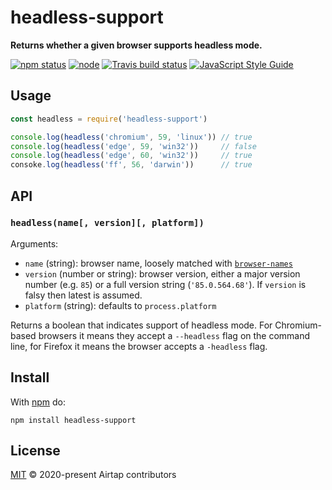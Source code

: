 # headless-support

**Returns whether a given browser supports headless mode.**

[![npm status](http://img.shields.io/npm/v/headless-support.svg)](https://www.npmjs.org/package/headless-support)
[![node](https://img.shields.io/node/v/headless-support.svg)](https://www.npmjs.org/package/headless-support)
[![Travis build status](https://img.shields.io/travis/com/airtap/headless-support.svg?label=travis)](http://travis-ci.com/airtap/headless-support)
[![JavaScript Style Guide](https://img.shields.io/badge/code_style-standard-brightgreen.svg)](https://standardjs.com)

## Usage

```js
const headless = require('headless-support')

console.log(headless('chromium', 59, 'linux')) // true
console.log(headless('edge', 59, 'win32'))     // false
console.log(headless('edge', 60, 'win32'))     // true
consoke.log(headless('ff', 56, 'darwin'))      // true
```

## API

### `headless(name[, version][, platform])`

Arguments:

- `name` (string): browser name, loosely matched with [`browser-names`](https://github.com/airtap/browser-names)
- `version` (number or string): browser version, either a major version number (e.g. `85`) or a full version string (`'85.0.564.68'`). If `version` is falsy then latest is assumed.
- `platform` (string): defaults to `process.platform`

Returns a boolean that indicates support of headless mode. For Chromium-based browsers it means they accept a `--headless` flag on the command line, for Firefox it means the browser accepts a `-headless` flag.

## Install

With [npm](https://npmjs.org) do:

```
npm install headless-support
```

## License

[MIT](LICENSE) © 2020-present Airtap contributors
